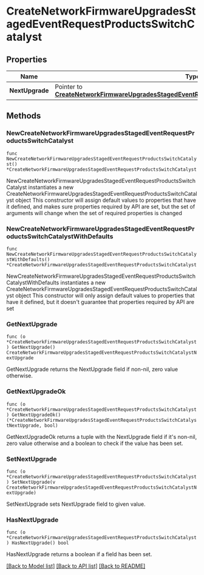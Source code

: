 # CreateNetworkFirmwareUpgradesStagedEventRequestProductsSwitchCatalyst

## Properties

Name | Type | Description | Notes
------------ | ------------- | ------------- | -------------
**NextUpgrade** | Pointer to [**CreateNetworkFirmwareUpgradesStagedEventRequestProductsSwitchCatalystNextUpgrade**](CreateNetworkFirmwareUpgradesStagedEventRequestProductsSwitchCatalystNextUpgrade.md) |  | [optional] 

## Methods

### NewCreateNetworkFirmwareUpgradesStagedEventRequestProductsSwitchCatalyst

`func NewCreateNetworkFirmwareUpgradesStagedEventRequestProductsSwitchCatalyst() *CreateNetworkFirmwareUpgradesStagedEventRequestProductsSwitchCatalyst`

NewCreateNetworkFirmwareUpgradesStagedEventRequestProductsSwitchCatalyst instantiates a new CreateNetworkFirmwareUpgradesStagedEventRequestProductsSwitchCatalyst object
This constructor will assign default values to properties that have it defined,
and makes sure properties required by API are set, but the set of arguments
will change when the set of required properties is changed

### NewCreateNetworkFirmwareUpgradesStagedEventRequestProductsSwitchCatalystWithDefaults

`func NewCreateNetworkFirmwareUpgradesStagedEventRequestProductsSwitchCatalystWithDefaults() *CreateNetworkFirmwareUpgradesStagedEventRequestProductsSwitchCatalyst`

NewCreateNetworkFirmwareUpgradesStagedEventRequestProductsSwitchCatalystWithDefaults instantiates a new CreateNetworkFirmwareUpgradesStagedEventRequestProductsSwitchCatalyst object
This constructor will only assign default values to properties that have it defined,
but it doesn't guarantee that properties required by API are set

### GetNextUpgrade

`func (o *CreateNetworkFirmwareUpgradesStagedEventRequestProductsSwitchCatalyst) GetNextUpgrade() CreateNetworkFirmwareUpgradesStagedEventRequestProductsSwitchCatalystNextUpgrade`

GetNextUpgrade returns the NextUpgrade field if non-nil, zero value otherwise.

### GetNextUpgradeOk

`func (o *CreateNetworkFirmwareUpgradesStagedEventRequestProductsSwitchCatalyst) GetNextUpgradeOk() (*CreateNetworkFirmwareUpgradesStagedEventRequestProductsSwitchCatalystNextUpgrade, bool)`

GetNextUpgradeOk returns a tuple with the NextUpgrade field if it's non-nil, zero value otherwise
and a boolean to check if the value has been set.

### SetNextUpgrade

`func (o *CreateNetworkFirmwareUpgradesStagedEventRequestProductsSwitchCatalyst) SetNextUpgrade(v CreateNetworkFirmwareUpgradesStagedEventRequestProductsSwitchCatalystNextUpgrade)`

SetNextUpgrade sets NextUpgrade field to given value.

### HasNextUpgrade

`func (o *CreateNetworkFirmwareUpgradesStagedEventRequestProductsSwitchCatalyst) HasNextUpgrade() bool`

HasNextUpgrade returns a boolean if a field has been set.


[[Back to Model list]](../README.md#documentation-for-models) [[Back to API list]](../README.md#documentation-for-api-endpoints) [[Back to README]](../README.md)


